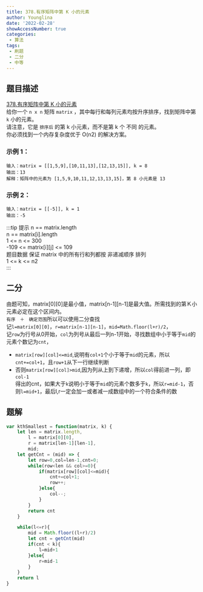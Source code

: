 ```yaml
---
title: 378.有序矩阵中第 K 小的元素
author: Younglina
date: '2022-02-28'
showAccessNumber: true
categories:
 - 算法
tags:
 - 刷题
 - 二分
 - 中等
--- 
```

## 题目描述
[378.有序矩阵中第 K 小的元素](https://leetcode-cn.com/problems/symmetric-tree/)  
给你一个 `n x n` 矩阵 `matrix` ，其中每行和每列元素均按升序排序，找到矩阵中第 `k` 小的元素。  
请注意，它是 `排序后` 的第 k 小元素，而不是第 k 个 不同 的元素。  
你必须找到一个内存复杂度优于 O(n2) 的解决方案。  

### 示例 1：
```
输入：matrix = [[1,5,9],[10,11,13],[12,13,15]], k = 8  
输出：13  
解释：矩阵中的元素为 [1,5,9,10,11,12,13,13,15]，第 8 小元素是 13  
```

### 示例 2：
```
输入：matrix = [[-5]], k = 1  
输出：-5  
```

:::tip 提示
n == matrix.length  
n == matrix[i].length  
1 <= n <= 300  
-109 <= matrix[i][j] <= 109  
题目数据 保证 matrix 中的所有行和列都按 非递减顺序 排列  
1 <= k <= n2  
:::

## 二分
由题可知，matrix[0][0]是最小值，matrix[n-1][n-1]是最大值。所需找到的第Ｋ小元素必定在这个区间内。  
`有序　＋　确定范围`所以可以使用二分查找  
记`l=matrix[0][0]`，`r=matrix[n-1][n-1]`，`mid=Math.floor(l+r)/2`，  
记`row`为行号从0开始，`col`为列号从最后一列n-1开始，寻找数组中小于等于`mid`的元素个数记为`cnt`，  
- `matrix[row][col]<=mid`,说明有`col+1`个小于等于`mid`的元素，所以`cnt+=col+1`，且`row+1`从下一行继续判断  
- 否则`matrix[row][col]>mid`,因为列从上到下递增，所以`col`得前进一列，即`col-1`  
得出的cnt，如果大于`k`说明小于等于`mid`的元素个数多于`k`，所以`r=mid-1`，否则`l=mid+1`，最后l,r一定会加一或者减一成数组中的一个符合条件的数  

## 题解
```javascript
var kthSmallest = function(matrix, k) {
    let len = matrix.length,
        l = matrix[0][0],
        r = matrix[len-1][len-1],
        mid;
    let getCnt = (mid) => {
        let row=0,col=len-1,cnt=0;
        while(row<len && col>=0){
            if(matrix[row][col]<=mid){
                cnt+=col+1;
                row++;
            }else{
                col--;
            }
        }
        return cnt
    }

    while(l<=r){
        mid = Math.floor((l+r)/2)
        let cnt = getCnt(mid)
        if(cnt < k){
            l=mid+1
        }else{
            r=mid-1
        }
    }
    return l
}
```
